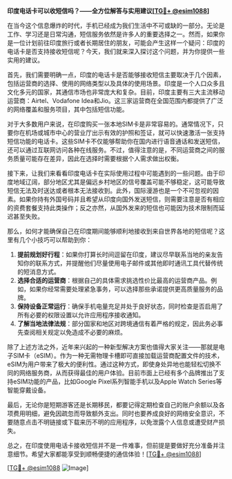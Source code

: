 **印度电话卡可以收短信吗？——全方位解答与实用建议[[TG💪+ @esim1088](https://t.me/s/esim1088)]**

在当今这个信息爆炸的时代，手机已经成为我们生活中不可或缺的一部分。无论是工作、学习还是日常沟通，短信服务依然是许多人的重要选择之一。然而，如果你是一位计划前往印度旅行或者长期居住的朋友，可能会产生这样一个疑问：印度的电话卡是否支持接收短信呢？今天，我们就来深入探讨这个问题，并为你提供一些实用的建议。

首先，我们需要明确一点，印度的电话卡是否能够接收短信主要取决于几个因素，包括运营商的选择、使用的网络类型以及具体的使用场景。印度是一个人口众多且文化多元的国家，其通信市场也非常庞大和复杂。目前，印度主要有三大主流移动运营商：Airtel、Vodafone Idea和Jio。这三家运营商在全国范围内都提供了广泛的网络覆盖和服务项目，其中包括短信功能。

对于大多数用户来说，在印度购买一张本地SIM卡是非常容易的。通常情况下，只要你在机场或城市中心的营业厅出示有效的护照和签证，就可以快速激活一张支持短信功能的电话卡。这些SIM卡不仅能够帮助你在国内进行语音通话和发送短信，还可以通过互联网访问各种在线服务。不过，值得注意的是，不同运营商之间的服务质量可能存在差异，因此在选择时需要根据个人需求做出权衡。

接下来，让我们来看看印度电话卡在实际使用过程中可能遇到的一些问题。由于印度地域辽阔，部分地区尤其是偏远乡村地区的信号覆盖可能不够稳定，这可能导致短信无法及时送达或者根本无法接收到。此外，国际漫游也是一个不可忽视的因素。如果你持有外国号码并且希望从印度向国外发送短信，则需要注意是否有相应的资费套餐支持此类操作；反之亦然，从国外发来的短信也可能因为技术限制而延迟甚至失败。

那么，如何才能确保自己在印度期间能够顺利地接收到来自世界各地的短信呢？这里有几个小技巧可以帮助到你：

1. **提前规划好行程**：如果你打算长时间逗留在印度，建议尽早联系当地的亲友告知你的联系方式，并提醒他们尽量使用电子邮件或其他即时通讯工具代替传统的短消息方式。
2. **选择合适的运营商**：根据自己的具体需求挑选性价比最高的运营商产品。例如，如果你经常需要处理紧急事务，可以选择那些承诺提供更高质量服务的品牌。
3. **保持设备正常运行**：确保手机电量充足并处于良好状态，同时检查是否启用了所有必要的权限设置以允许应用程序接收通知。
4. **了解当地法律法规**：部分国家和地区对跨境通信有着严格的规定，因此务必事先查阅相关规定以免造成不必要的麻烦。

除了上述方法之外，近年来兴起的一种新型解决方案也值得大家关注——那就是电子SIM卡（eSIM）。作为一种无需物理卡槽即可直接加载运营商配置文件的技术，eSIM为用户带来了极大的便利性。通过这种方式，即使身处异地也能轻松切换不同的网络服务商，从而获得最佳的用户体验。目前市面上已经有多个品牌推出了支持eSIM功能的产品，比如Google Pixel系列智能手机以及Apple Watch Series等智能穿戴设备。

最后，无论你是短期游客还是长期移民，都要记得定期检查自己的账户余额以及各项费用明细，避免因疏忽而导致额外支出。同时也要养成良好的网络安全意识，不要随意点击不明链接或下载来历不明的应用程序，以免泄露个人信息或遭受财产损失。

总之，在印度使用电话卡接收短信并不是一件难事，但前提是要做好充分准备并注意细节。希望大家都能享受到顺畅便捷的通信体验！[[TG💪+ @esim1088](https://t.me/s/esim1088)]

[[TG💪+ @esim1088](https://t.me/s/esim1088) ![Image](https://i.postimg.cc/4NQfJmqS/Snipaste-2025-05-13-00-14-12.png)]